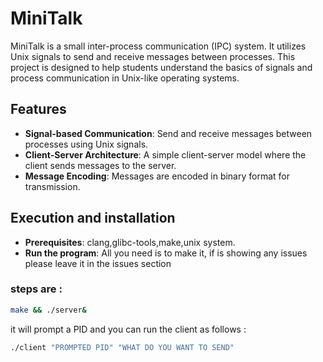 # MiniTalk

MiniTalk is a small inter-process communication (IPC) system. It utilizes Unix signals to send and receive
messages between processes. This project is designed to help students understand the basics of signals and process communication in Unix-like operating systems.

## Features

- **Signal-based Communication**: Send and receive messages between processes using Unix signals.
- **Client-Server Architecture**: A simple client-server model where the client sends messages to the server.
- **Message Encoding**: Messages are encoded in binary format for transmission.

## Execution and installation
- **Prerequisites**: clang,glibc-tools,make,unix system. 
- **Run the program**: All you need is to make it, if is showing any issues please leave it in the issues section
### steps are :

```bash
make && ./server&
```
  it will prompt a PID and you can run the client as follows :

```bash
./client "PROMPTED PID" "WHAT DO YOU WANT TO SEND"
```

